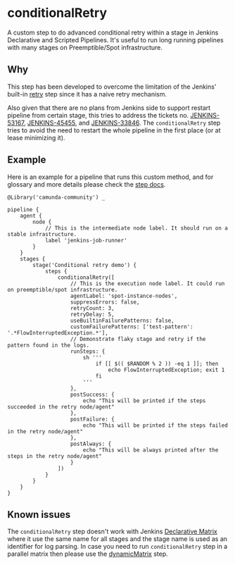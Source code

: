 # conditionalRetry

A custom step to do advanced conditional retry within a stage in Jenkins Declarative and Scripted Pipelines.
It's useful to run long running pipelines with many stages on Preemptible/Spot infrastructure.

## Why

This step has been developed to overcome the limitation of the Jenkins' built-in
[retry](https://www.jenkins.io/doc/pipeline/steps/workflow-basic-steps/#retry-retry-the-body-up-to-n-times) step 
since it has a naive retry mechanism.

Also given that there are no plans from Jenkins side to support restart pipeline from certain stage, 
this tries to address the tickets no.
[JENKINS-53167](https://issues.jenkins.io/browse/JENKINS-53167),
[JENKINS-45455](https://issues.jenkins.io/browse/JENKINS-45455),
and [JENKINS-33846](https://issues.jenkins.io/browse/JENKINS-33846).
The `conditionalRetry` step tries to avoid the need to restart the whole pipeline in the first place
(or at lease minimizing it).

## Example

Here is an example for a pipeline that runs this custom method,
and for glossary and more details please check the [step docs](../vars/conditionalRetry.groovy).  

```
@Library('camunda-community') _

pipeline {
    agent {
        node {
            // This is the intermediate node label. It should run on a stable infrastructure. 
            label 'jenkins-job-runner'
        }
    }
    stages {
        stage('Conditional retry demo') {
            steps {
                conditionalRetry([
                    // This is the execution node label. It could run on preemptible/spot infrastructure. 
                    agentLabel: 'spot-instance-nodes',
                    suppressErrors: false,
                    retryCount: 3,
                    retryDelay: 5,
                    useBuiltinFailurePatterns: false,
                    customFailurePatterns: ['test-pattern': '.*FlowInterruptedException.*'],
                    // Demonstrate flaky stage and retry if the pattern found in the logs.
                    runSteps: {
                        sh '''
                            if [[ $(( $RANDOM % 2 )) -eq 1 ]]; then
                                echo FlowInterruptedException; exit 1
                            fi
                        '''
                    },
                    postSuccess: {
                        echo "This will be printed if the steps succeeded in the retry node/agent"
                    },
                    postFailure: {
                        echo "This will be printed if the steps failed in the retry node/agent"
                    },
                    postAlways: {
                        echo "This will be always printed after the steps in the retry node/agent"
                    }
                ])
            }
        }
    }
}
```

## Known issues

The `conditionalRetry` step doesn't work with Jenkins
[Declarative Matrix](https://www.jenkins.io/doc/book/pipeline/syntax/#declarative-matrix) where it use the same name
for all stages and the stage name is used as an identifier for log parsing. In case you need to run `conditionalRetry`
step in a parallel matrix then please use the [dynamicMatrix](../docs/dynamicMatrix.md) step.
